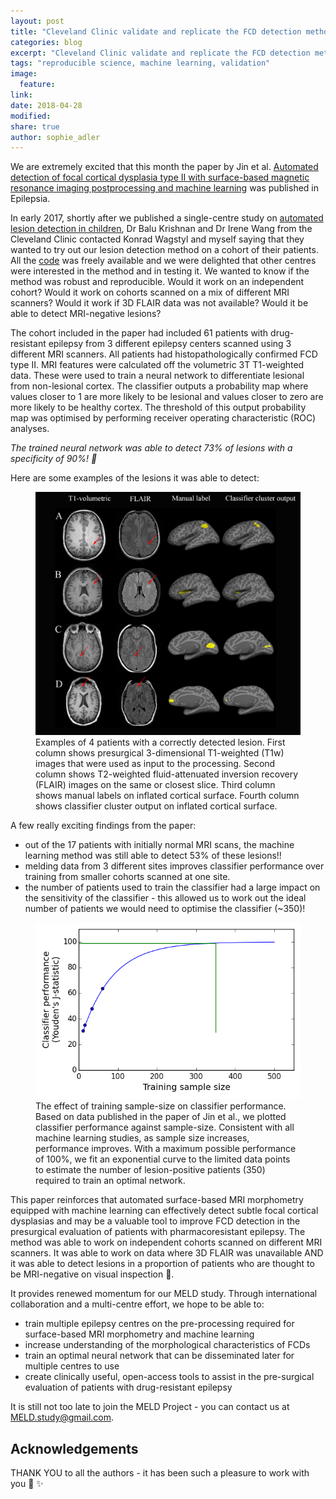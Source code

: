 ```yaml
---
layout: post
title: "Cleveland Clinic validate and replicate the FCD detection methodology"
categories: blog
excerpt: "Cleveland Clinic validate and replicate the FCD detection methodology"
tags: "reproducible science, machine learning, validation"
image:
  feature:
link:
date: 2018-04-28
modified:
share: true
author: sophie_adler
---
```


We are extremely excited that this month the paper by Jin et al. [Automated detection of focal cortical dysplasia type II with surface-based magnetic resonance imaging postprocessing and machine learning](https://onlinelibrary.wiley.com/doi/abs/10.1111/epi.14064) was published in Epilepsia. 

In early 2017, shortly after we published a single-centre study on [automated lesion detection in children](http://www.sciencedirect.com/science/article/pii/S2213158216302674?via%3Dihub), Dr Balu Krishnan and Dr Irene Wang from the Cleveland Clinic contacted Konrad Wagstyl and myself saying that they wanted to try out our lesion detection method on a cohort of their patients. All the [code](https://github.com/meld/FCDdetection/)  was freely available and we were delighted that other centres were interested in the method and in testing it. We wanted to know if the method was robust and reproducible. Would it work on an independent cohort? Would it work on cohorts scanned on a mix of different MRI scanners? Would it work if 3D FLAIR data was not available? Would it be able to detect MRI-negative lesions?

The cohort included in the paper had included 61 patients with drug-resistant epilepsy from 3 different epilepsy centers scanned using 3 different MRI scanners. All patients had histopathologically confirmed FCD type II. MRI features were calculated off the volumetric 3T T1-weighted data. These were used to train a neural network to differentiate lesional from non-lesional cortex. The classifier outputs a probability map where values closer to 1 are more likely to be lesional and values closer to zero are more likely to be healthy cortex. The threshold of this output probability map was optimised by performing receiver operating characteristic (ROC) analyses. 

*The trained neural network was able to detect 73% of lesions with a specificity of 90%! :raised_hands:*

Here are some examples of the lesions it was able to detect:

<figure>
<img src="/images/Example_cleveland_results.png"
alt="FCD examples">
<figcaption>  Examples of 4 patients with a correctly detected lesion. First column shows presurgical 3-dimensional T1-weighted (T1w) images that were used as input to the processing. Second column shows T2-weighted fluid-attenuated inversion recovery (FLAIR) images on the same or closest slice. Third column shows manual labels on inflated cortical surface. Fourth column shows classifier cluster output on inflated cortical surface.</figcaption>
</figure>


A few really exciting findings from the paper:
* out of the 17 patients with initially normal MRI scans, the machine learning method was still able to detect 53% of these lesions!!
* melding data from 3 different sites improves classifier performance over training from smaller cohorts scanned at one site.
* the number of patients used to train the classifier had a large impact on the sensitivity of the classifier - this allowed us to work out the ideal number of patients we would need to optimise the classifier (~350)!


<figure>
<img src="/images/Data_size.png"
alt="FCD examples">
<figcaption> The effect of training sample-size on classifier performance. Based on data published in the paper of Jin et al., we plotted classifier performance against sample-size. Consistent with all machine learning studies, as sample size increases, performance improves. With a maximum possible performance of 100%, we fit an exponential curve to the limited data points to estimate the number of lesion-positive patients (350) required to train an optimal network. </figcaption>
</figure>

This paper reinforces that automated surface-based MRI morphometry equipped with machine learning can effectively detect subtle focal cortical dysplasias and may be a valuable tool to improve FCD detection in the presurgical evaluation of patients with pharmacoresistant epilepsy. The method was able to work on independent cohorts scanned on different MRI scanners. It was able to work on data where 3D FLAIR was unavailable AND it was able to detect lesions in a proportion of patients who are thought to be MRI-negative on visual inspection :tada:. 

It provides renewed momentum for our MELD study. Through international collaboration and a multi-centre effort, we hope to be able to:

* train multiple epilepsy centres on the pre-processing required for surface-based MRI morphometry and machine learning
* increase understanding of the morphological characteristics of FCDs
* train an optimal neural network that can be disseminated later for multiple centres to use
* create clinically useful, open-access tools to assist in the pre-surgical evaluation of patients with drug-resistant epilepsy

It is still not too late to join the MELD Project - you can contact us at [MELD.study@gmail.com](mailto:MELD.study@gmail.com).

## Acknowledgements
THANK YOU to all the authors - it has been such a pleasure to work with you :tada: :sparkles:
